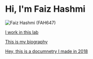# Hi, I'm Faiz Hashmi 
![Faiz Hashmi (FAH647)](https://user-images.githubusercontent.com/79614293/140413060-cc274944-c32e-4ad6-91ec-28f64e30a7a4.jpeg)

[I work in this lab](https://www.centerforappliedcogsci.com)

[This is my biography](MyBio.md)

[Hey, this is a documnetry I made in 2018](https://youtu.be/yhff4Mq_rbg)
